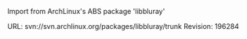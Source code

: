 Import from ArchLinux's ABS package 'libbluray'

URL: svn://svn.archlinux.org/packages/libbluray/trunk
Revision: 196284
